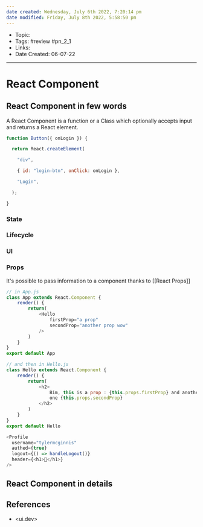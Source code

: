 ```yaml
---
date created: Wednesday, July 6th 2022, 7:20:14 pm
date modified: Friday, July 8th 2022, 5:58:50 pm
---
```


- Topic:
- Tags: #review #pn_2_1
- Links:
- Date Created: 06-07-22

---

# React Component

## React Component in few words

A React Component is a function or a Class which optionally accepts input and returns a React element.
```javascript
function Button({ onLogin }) {

  return React.createElement(

    "div",

    { id: "login-btn", onClick: onLogin },

    "Login",

  );

}
```

### State

### Lifecycle

### UI

### Props

It's possible to pass information to a component thanks to [[React Props]]
```javascript
// in App.js
class App extends React.Component {
	render() {
		return(
			<Hello
				firstProp="a prop"	
				secondProp="another prop wow"
			/>
		)
	}
}
export default App

// and then in Hello.js
class Hello extends React.Component {
	render() {
		return(
			<h2>
				Bim, this is a prop : {this.props.firstProp} and another
				one {this.props.secondProp}
			</h2>
		)
	}
}
export default Hello
```

```javascript
<Profile
  username="tylermcginnis"
  authed={true}
  logout={() => handleLogout()}
  header={<h1>👋</h1>}
/>
```

## React Component in details

## References

- <ui.dev>
